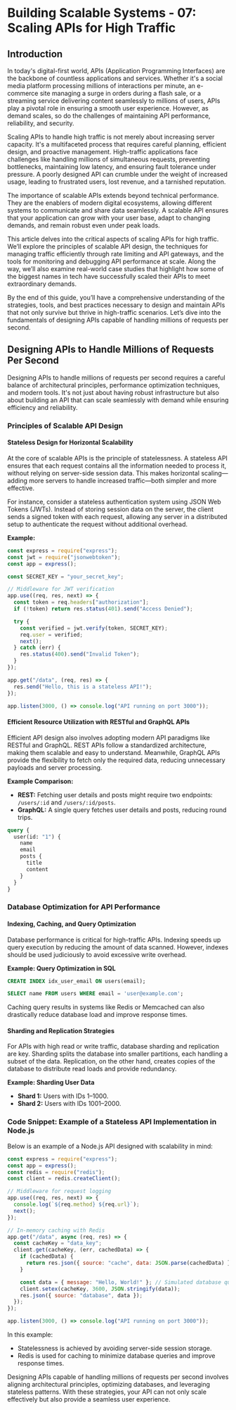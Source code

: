 # Building Scalable Systems - 07: Scaling APIs for High Traffic

## Introduction

In today's digital-first world, APIs (Application Programming Interfaces) are the backbone of countless applications and services. Whether it's a social media platform processing millions of interactions per minute, an e-commerce site managing a surge in orders during a flash sale, or a streaming service delivering content seamlessly to millions of users, APIs play a pivotal role in ensuring a smooth user experience. However, as demand scales, so do the challenges of maintaining API performance, reliability, and security.

Scaling APIs to handle high traffic is not merely about increasing server capacity. It's a multifaceted process that requires careful planning, efficient design, and proactive management. High-traffic applications face challenges like handling millions of simultaneous requests, preventing bottlenecks, maintaining low latency, and ensuring fault tolerance under pressure. A poorly designed API can crumble under the weight of increased usage, leading to frustrated users, lost revenue, and a tarnished reputation.

The importance of scalable APIs extends beyond technical performance. They are the enablers of modern digital ecosystems, allowing different systems to communicate and share data seamlessly. A scalable API ensures that your application can grow with your user base, adapt to changing demands, and remain robust even under peak loads.

This article delves into the critical aspects of scaling APIs for high traffic. We’ll explore the principles of scalable API design, the techniques for managing traffic efficiently through rate limiting and API gateways, and the tools for monitoring and debugging API performance at scale. Along the way, we’ll also examine real-world case studies that highlight how some of the biggest names in tech have successfully scaled their APIs to meet extraordinary demands.

By the end of this guide, you’ll have a comprehensive understanding of the strategies, tools, and best practices necessary to design and maintain APIs that not only survive but thrive in high-traffic scenarios. Let’s dive into the fundamentals of designing APIs capable of handling millions of requests per second.

## Designing APIs to Handle Millions of Requests Per Second

Designing APIs to handle millions of requests per second requires a careful balance of architectural principles, performance optimization techniques, and modern tools. It's not just about having robust infrastructure but also about building an API that can scale seamlessly with demand while ensuring efficiency and reliability.

### Principles of Scalable API Design

#### Stateless Design for Horizontal Scalability

At the core of scalable APIs is the principle of statelessness. A stateless API ensures that each request contains all the information needed to process it, without relying on server-side session data. This makes horizontal scaling—adding more servers to handle increased traffic—both simpler and more effective.

For instance, consider a stateless authentication system using JSON Web Tokens (JWTs). Instead of storing session data on the server, the client sends a signed token with each request, allowing any server in a distributed setup to authenticate the request without additional overhead.

**Example:**

```javascript
const express = require("express");
const jwt = require("jsonwebtoken");
const app = express();

const SECRET_KEY = "your_secret_key";

// Middleware for JWT verification
app.use((req, res, next) => {
  const token = req.headers["authorization"];
  if (!token) return res.status(401).send("Access Denied");

  try {
    const verified = jwt.verify(token, SECRET_KEY);
    req.user = verified;
    next();
  } catch (err) {
    res.status(400).send("Invalid Token");
  }
});

app.get("/data", (req, res) => {
  res.send("Hello, this is a stateless API!");
});

app.listen(3000, () => console.log("API running on port 3000"));
```

#### Efficient Resource Utilization with RESTful and GraphQL APIs

Efficient API design also involves adopting modern API paradigms like RESTful and GraphQL. REST APIs follow a standardized architecture, making them scalable and easy to understand. Meanwhile, GraphQL APIs provide the flexibility to fetch only the required data, reducing unnecessary payloads and server processing.

**Example Comparison:**

- **REST:** Fetching user details and posts might require two endpoints: `/users/:id` and `/users/:id/posts`.
- **GraphQL:** A single query fetches user details and posts, reducing round trips.

```graphql
query {
  user(id: "1") {
    name
    email
    posts {
      title
      content
    }
  }
}
```

### Database Optimization for API Performance

#### Indexing, Caching, and Query Optimization

Database performance is critical for high-traffic APIs. Indexing speeds up query execution by reducing the amount of data scanned. However, indexes should be used judiciously to avoid excessive write overhead.

**Example: Query Optimization in SQL**

```sql
CREATE INDEX idx_user_email ON users(email);

SELECT name FROM users WHERE email = 'user@example.com';
```

Caching query results in systems like Redis or Memcached can also drastically reduce database load and improve response times.

#### Sharding and Replication Strategies

For APIs with high read or write traffic, database sharding and replication are key. Sharding splits the database into smaller partitions, each handling a subset of the data. Replication, on the other hand, creates copies of the database to distribute read loads and provide redundancy.

**Example: Sharding User Data**

- **Shard 1:** Users with IDs 1–1000.
- **Shard 2:** Users with IDs 1001–2000.

### Code Snippet: Example of a Stateless API Implementation in Node.js

Below is an example of a Node.js API designed with scalability in mind:

```javascript
const express = require("express");
const app = express();
const redis = require("redis");
const client = redis.createClient();

// Middleware for request logging
app.use((req, res, next) => {
  console.log(`${req.method} ${req.url}`);
  next();
});

// In-memory caching with Redis
app.get("/data", async (req, res) => {
  const cacheKey = "data_key";
  client.get(cacheKey, (err, cachedData) => {
    if (cachedData) {
      return res.json({ source: "cache", data: JSON.parse(cachedData) });
    }

    const data = { message: "Hello, World!" }; // Simulated database query
    client.setex(cacheKey, 3600, JSON.stringify(data));
    res.json({ source: "database", data });
  });
});

app.listen(3000, () => console.log("API running on port 3000"));
```

In this example:

- Statelessness is achieved by avoiding server-side session storage.
- Redis is used for caching to minimize database queries and improve response times.

Designing APIs capable of handling millions of requests per second involves aligning architectural principles, optimizing databases, and leveraging stateless patterns. With these strategies, your API can not only scale effectively but also provide a seamless user experience.
